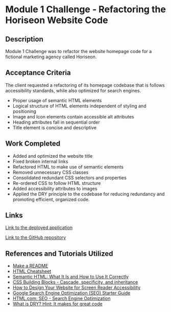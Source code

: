 # Module 1 Challenge - Refactoring the Horiseon Website Code

## Description
Module 1 Challenge was to refactor the website homepage code for a fictional marketing agency called Horiseon.
## Acceptance Criteria

The client requested a refactoring of its homepage codebase that is follows accessibility standards, while also optimized for search engines.
* Proper usage of semantic HTML elements
* Logical structure of HTML elements independent of styling and positioning
* Image and Icon elements contain accessible alt attributes
* Heading attributes fall in sequential order
* Title element is concise and descriptive


## Work Completed
* Added and optimized the website title
* Fixed broken internal links
* Refactored HTML to make use of semantic elements
* Removed unnecessary CSS classes
* Consolidated redundant CSS selectors and properties
* Re-ordered CSS to follow HTML structure
* Added accessibility attributes to images
* Applied the DRY principle to the codebase for reducing redundancy and promoting efficient, organized code.
## Links
[Link to the deployed application](https://github.com/UCFEspo/MC01-Horiseon-Website-Refactor.git)

[Link to the GitHub repository](https://github.com/UCFEspo/MC01-Horiseon-Website-Refactor.git)
## References and Tutorials Utilized
* [Make a README](https://www.makeareadme.com/)
* [HTML Cheatsheet](https://coding-boot-camp.github.io/full-stack/html/html-cheatsheet)
* [Semantic HTML: What It Is and How to Use It Correctly](https://www.semrush.com/blog/semantic-html5-guide/)
* [CSS Building Blocks - Cascade, specificity, and inheritance](https://developer.mozilla.org/en-US/docs/Learn/CSS/Building_blocks/Cascade_and_inheritance)
* [How to Design Your Website for Screen Reader Accessibility](https://blog.hubspot.com/website/screen-reader-accessibility)
* [Google Search Engine Optimization (SEO) Starter Guide](https://developers.google.com/search/docs/fundamentals/seo-starter-guide)
* [HTML.com: SEO - Search Engine Optimization](https://html.com/seo/)
* [What is DRY? Hint: It makes for great code](https://docs.getdbt.com/terms/dry)